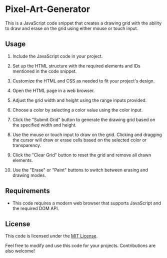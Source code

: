 # Pixel-Art-Generator

This is a JavaScript code snippet that creates a drawing grid with the ability to draw and erase on the grid using either mouse or touch input.

## Usage

1. Include the JavaScript code in your project.

2. Set up the HTML structure with the required elements and IDs mentioned in the code snippet.

3. Customize the HTML and CSS as needed to fit your project's design.

4. Open the HTML page in a web browser.

5. Adjust the grid width and height using the range inputs provided.

6. Choose a color by selecting a color value using the color input.

7. Click the "Submit Grid" button to generate the drawing grid based on the specified width and height.

8. Use the mouse or touch input to draw on the grid. Clicking and dragging the cursor will draw or erase cells based on the selected color or transparency.

9. Click the "Clear Grid" button to reset the grid and remove all drawn elements.

10. Use the "Erase" or "Paint" buttons to switch between erasing and drawing modes.

## Requirements

- This code requires a modern web browser that supports JavaScript and the required DOM API.

## License

This code is licensed under the [MIT License](LICENSE).

Feel free to modify and use this code for your projects. Contributions are also welcome!

